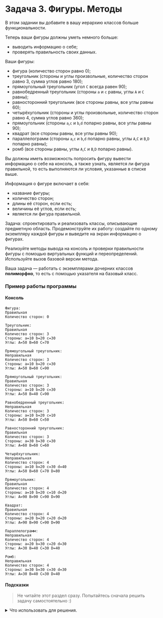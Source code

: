 # Задача 3. Фигуры. Методы
В этом задании вы добавите в вашу иерархию классов больше функциональности.

Теперь ваши фигуры должны уметь немного больше:
 - выводить информацию о себе;
 - проверять правильность своих данных.

Ваши фигуры:
 - фигура (количество сторон равно 0); 
 - треугольник (стороны и углы произвольные, количество сторон равно 3, сумма углов равно 180); 
 - прямоугольный треугольник (угол `C` всегда равен 90);
 - равнобедренный треугольник (стороны `a` и `c` равны, углы `A` и `C` равны);
 - равносторонний треугольник (все стороны равны, все углы равны 60);
 - четырёхугольник (стороны и углы произвольные, количество сторон равно 4, сумма углов равно 360);
 - прямоугольник (стороны `a`,`c` и `b`,`d` попарно равны, все углы равны 90);
 - квадрат (все стороны равны, все углы равны 90);
 - параллелограмм (стороны `a`,`c` и `b`,`d` попарно равны, углы `A`,`C` и `B`,`D` попарно равны);
 - ромб (все стороны равны, углы `A`,`C` и `B`,`D` попарно равны).
 
Вы должны иметь возможность попросить фигуру вывести информацию о себе на консоль, а также узнать, является ли фигура правильной, то есть выполняются ли условия, указанные в списке выше.

Информация о фигуре включает в себя:
 - название фигуры;
 - количество сторон;
 - длины её сторон, если есть;
 - величины её углов, если есть;
 - является ли фигура правильной.

Задача: спроектировать и реализовать классы, описывающие предметную область. Продемонструйте их работу: создайте по одному экземпляру каждой фигуры и выведите на экран информацию о фигурах.

Реализуйте методы вывода на консоль и проверки правильности фигуры с помощью виртуальных функций и переопределений. Используйте вызов базовой версии метода.

Ваша задача — работать с экземплярами дочерних классов **полиморфно**, то есть с помощью указателя на базовый класс.

### Пример работы программы
#### Консоль
```
Фигура:
Правильная
Количество сторон: 0

Треугольник:
Правильная
Количество сторон: 3
Стороны: a=10 b=20 c=30
Углы: A=50 B=60 C=70

Прямоугольный треугольник:
Неправильная
Количество сторон: 3
Стороны: a=10 b=20 c=30
Углы: A=50 B=60 C=90

Прямоугольный треугольник:
Правильная
Количество сторон: 3
Стороны: a=10 b=20 c=30
Углы: A=50 B=40 C=90

Равнобедренный треугольник:
Неправильная
Количество сторон: 3
Стороны: a=10 b=20 c=10
Углы: A=50 B=60 C=50

Равносторонний треугольник:
Правильная
Количество сторон: 3
Стороны: a=30 b=30 c=30
Углы: A=60 B=60 C=60

Четырёхугольник:
Неправильная
Количество сторон: 4
Стороны: a=10 b=20 c=30 d=40
Углы: A=50 B=60 C=70 D=80

Прямоугольник:
Правильная
Количество сторон: 4
Стороны: a=10 b=20 c=10 d=20
Углы: A=90 B=90 C=90 D=90

Квадрат:
Правильная
Количество сторон: 4
Стороны: a=20 b=20 c=20 d=20
Углы: A=90 B=90 C=90 D=90

Параллелограмм:
Неправильная
Количество сторон: 4
Стороны: a=20 b=30 c=20 d=30
Углы: A=30 B=40 C=30 D=40

Ромб:
Неправильная
Количество сторон: 4
Стороны: a=30 b=30 c=30 d=30
Углы: A=30 B=40 C=30 D=40
```
#### Подсказки

> Не читайте этот раздел сразу. Попытайтесь сначала решить задачу самостоятельно :)

<details>

<summary>Что использовать для решения.</summary>

Вам нужно создать в классе фигуры два виртуальных метода — `void print_info()` и `bool check()`. Для фигуры будет выводиться только информация об имени, правильности и количестве сторон. Для треугольника и четырёхугольника добавится информация о длине сторон и величине углов. Чтобы не дублировать код, используйте в переопределении метода `print_info` базовую версию из класса фигуры.

Метод `check` будет переопределяться в каждом классе, так как у каждой фигуры в иерархии наследования добавляются новые условия. Чтобы не терять результаты проверки из класса родителя и не дублировать код, вызывайте базовую версию метода `check`. Таким образом, вам нужно будет проверить сумму углов в треугольнике только в классе треугольника, наследникам нужно будет проверить только свои условия и вызвать базовую версию из класса треугольник. А вот в классе треугольник вызывать базовую версию не надо, потому что класс фигура проверяет количество сторон на равенство нулю, а в классе треугольник и в наследниках их будет 3.

</details>
